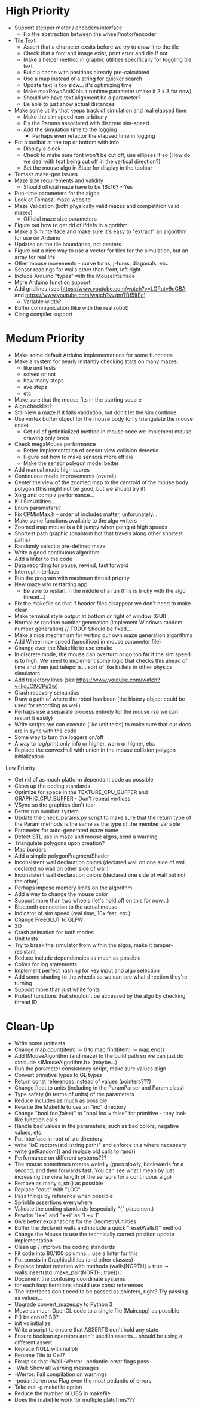 # High Priority

- Support stepper motor / encoders interface
    - Fix the abstraction between the wheel/motor/encoder
- Tile Text
    - Assert that a character exsits before we try to draw it to the tile
    - Check that a font and image exist, print error and die if not
    - Make a helper method in graphic utilities specifically for toggling tile text
    - Build a cache with positions already pre-calculated
    - Use a map instead of a string for quicker search
    - Update text is too slow... it's optimizing time
    - Make maxRowsAndCols a runtime parameter (make it 2 x 3 for now)
    - Should we have text alignment be a parameter?
    - Be able to just show actual distances
- Make some utility that keeps track of simulation and real elapsed time
    - Make the sim speed non-arbitrary
    - Fix the Params associated with discrete sim-speed
    - Add the simulation time to the logging
        - Perhaps even refactor the elapsed time in logging
- Put a toolbar at the top or bottom with info
    - Display a clock
    - Check to make sure font won't be cut off, use ellipses if so (How do we deal with text being cut off in the vertical direction?)
    - Set the mouse algo in State for display in the toolbar
- Tomasz maze-gen issues
- Maze size requirements and validity
    - Should official maze have to be 16x16? - Yes
- Run-time parameters for the algos
- Look at Tomasz' maze website
- Maze Validation (both physically valid mazes and competition valid mazes)
    - Official maze size parameters
- Figure out how to get rid of ifdefs in algorithm
- Make a SimInterface and make sure it's easy to "extract" an algorithm for use on Arduino
- Updates on the tile boundaries, not centers
- Figure out a nice way to use a vector for tiles for the simulation, but an array for real life
- Other mouse movements - curve turns, j-turns, diagonals, etc.
- Sensor readings for walls other than front, left right
- Include Arduino "types" with the MouseInterface
- More Arduino function support
- Add gridlines (see https://www.youtube.com/watch?v=LGRutv9cGBA and https://www.youtube.com/watch?v=gtnTBf5ItEc)
    - Variable width?
- Buffer communication (like with the real robot)
- Clang compiler support

# Medum Priority

- Make some default Arduino implementations for some functions
- Make a system for nearly instantly checking stats on many mazes:
    - like unit tests
    - solved or not
    - how many steps
    - ave steps
    - etc.
- Make sure that the mouse fits in the starting square
- Algo checklist?
- Still view a maze if it fails validation, but don't let the sim continue...
- Use vertex buffer object for the mouse body (only triangulate the mouse once)
    - Get rid of getInitialized method in mouse once we implement mouse drawing only once
- Check megaMouse performance
    - Better implementation of sensor view collision detectio
    - Figure out how to make sensors more efficie
    - Make the sensor polygon model better
- Add manual mode high scores
- Continuous mode improvements (overall)
- Center the view of the zoomed map to the centroid of the mouse body polygon (this might not be good, but we should try it)
- Xorg and compiz performance...
- Kill SimUtilities...
- Enum parameters?
- Fix CPMinMax.h - order of includes matter, unforunately...
- Make some functions available to the algo writers
- Zoomed map mouse is a bit jumpy when going at high speeds
- Shortest path graphic (phantom bot that travels along other shortest paths)
- Randomly select a pre-defined maze
- Write a good continuous algorithm
- Add a linter to the code
- Data recording for pause, rewind, fast forward
- Interrupt interface
- Run the program with maximum thread priority
- New maze w/o restarting app
    - Be able to restart in the middle of a run (this is tricky with the algo thread...)
- Fix the makefile so that if header files disappear we don't need to make clean
- Make terminal style output at bottom or right of window (GUI)
- Normalize random number generation (Implement Windows random number generation) // TODO: Should be fixed...
- Make a nice mechanism for writing our own maze generation algorithms
- Add Wheel max speed (specificed in mouse parameter file)
- Change over the Makefile to use cmake
- In discrete mode, the mouse can overturn or go too far if the sim speed is to high. We need to implement some logic that checks this ahead of time and then just teleports... sort of like bullets in other physics simulators
- Add trajectory lines (see https://www.youtube.com/watch?v=kgJClVCPu3w)
- Crash recovery semantics
- Draw a path of where the robot has been (the history object could be used for recording as well)
- Perhaps use a separate process entirely for the mouse (so we can restart it easily)
- Write scripts we can execute (like unit tests) to make sure that our docs are in sync with the code
- Some way to turn the loggers on/off
- A way to log/print only info or higher, warn or higher, etc.
- Replace the convexHull with union in the mouse collision polygon initialization

Low Priority

- Get rid of as much platform dependant code as possible
- Clean up the coding standards
- Optimize for space in the TEXTURE_CPU_BUFFER and GRAPHIC_CPU_BUFFER - Don't repeat vertices
- VSync so the graphics don't tear
- Better run number system
- Update the check_params.py script to make sure that the return type of the
  Param methods is the same as the type of the member variable
- Parameter for auto-generated maze name
- Detect STL use in maze and mouse algos, send a warning
- Triangulate polygons upon creation?
- Map borders
- Add a simple polygonFragmentShader
- Inconsistent wall declaration colors (declared wall on one side of wall, declared no wall on other side of wall)
- Inconsistent wall declaration colors (declared one side of wall but not the other)
- Perhaps impose memory limits on the algorithm
- Add a way to change the mouse color
- Support more than two wheels (let's hold off on this for now...)
- Bluetooth connection to the actual mouse
- Indicator of sim speed (real time, 10x fast, etc.)
- Change FreeGLUT to GLFW
- 3D
- Crash animation for both modes
- Unit tests
- Try to break the simulator from within the algos, make it tamper-resistant
- Reduce include dependencies as much as possible
- Colors for log statements
- Implement perfect hashing for key input and algo selection
- Add some shading to the wheels so we can see what direction they're turning
- Support more than just white fonts
- Protect functions that shouldn't be accessed by the algo by checking thread ID

# Clean-Up

- Write some unittests
- Change map.count(item) != 0 to map.find(item) != map.end()
- Add IMouseAlgorithm (and maze) to the build path so we can just do #include <IMouseAlgorithm.h> (maybe...)
- Run the parameter consistency script, make sure values align
- Convert primitive types to GL types
- Return const references instead of values (pointers???)
- Change float to units (including in the ParamParser and Param class)
- Type safety (in terms of units) of the parameters
- Reduce includes as much as possible
- Rewrite the Makefile to use an "inc" directory
- Change "bool foo(false)" to "bool foo = false" for primitive - they look like function calls
- Handle bad values in the parameters, such as bad colors, negative values, etc.
- Put interface in root of src directory
- write "isDirectory(std::string path)" and enforce this where necessary
- write getRandom() and replace old calls to rand()
- Performance on different systems???
- The mouse sometimes rotates weirdly (goes slowly, backwards for a second, and then forwards fast. You can see what I mean by just increasing the view length of the sensors for a continuous algo)
- Remove as many c_str() as possible
- Replace "cout" with "LOG"
- Pass things by reference when possible
- Sprinkle assertions everywhere
- Validate the coding standards (especially "{" placement)
- Rewrite "i++" and "++i" as "i += 1"
- Give better explanations for the GeometryUtilities
- Buffer the declared walls and include a quick "resetWalls()" method
- Change the Mouse to use the technically correct position update implementation
- Clean up / improve the coding standards
- Fit code into 80/100 columns... use a linter for this
- Put consts in GraphicUtilties (and other classes)
- Replace braket notation with methods (walls[NORTH] = true -> walls.insert(std::make_pair(NORTH, true)));
- Document the confusing coordinate systems
- for each loop iterations should use const references
- The interfaces don't need to be passed as pointers, right? Try passing as values...
- Upgrade convert_mazes.py to Python 3
- Move as much OpenGL code to a single file (Main.cpp) as possible
- P() be const? S()?
- init vs initialize
- Write a script to ensure that ASSERTS don't hold any state
- Ensure boolean operators aren't used in asserts... should be using a different assert
- Replace NULL with nullptr
- Rename Tile to Cell?
- Fix up so that -Wall -Werror -pedantic-error flags pass
- -Wall: Show all warning messages
- -Werror: Fail compilation on warnings
- -pedantic-errors: Flag even the most pedantic of errors
- Take out -g makefile option
- Reduce the number of LIBS in makefile
- Does the makefile work for multiple platofrms???
